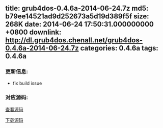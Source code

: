 title: grub4dos-0.4.6a-2014-06-24.7z
md5: b79ee14521ad9d252673a5d19d389f5f
size: 268K
date: 2014-06-24 17:50:31.000000000 +0800
downlink: http://dl.grub4dos.chenall.net/grub4dos-0.4.6a-2014-06-24.7z
categories: 0.4.6a
tags: 0.4.6a
---


### 更新信息:
  * fix build issue

### 对应源码:
  [查看源码](https://github.com/chenall/grub4dos/tree/6d6c843531cf69556be377202208a4528371bd15)

  [下载源码](https://github.com/chenall/grub4dos/archive/6d6c843531cf69556be377202208a4528371bd15.zip)
